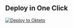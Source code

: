 
## Deploy in One Click

[![Deploy to Okteto](https://okteto.com/develop-okteto.svg)](https://cloud.okteto.com/deploy?repository=https://github.com/iroboter5/Ellllllle)
